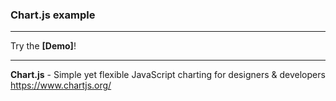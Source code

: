 ### __Chart.js example__
***

Try the **[Demo]**!

***

**Chart.js** - Simple yet flexible JavaScript charting for designers & developers\
https://www.chartjs.org/



